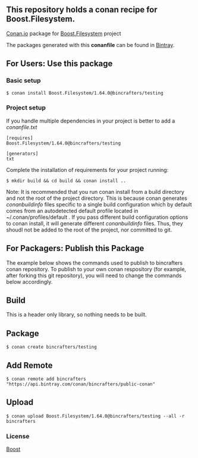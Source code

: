 ## This repository holds a conan recipe for Boost.Filesystem.

[Conan.io](https://conan.io) package for [Boost.Filesystem](https://github.com/Boostorg/Filesystem) project

The packages generated with this **conanfile** can be found in [Bintray](https://bintray.com/bincrafters/public-conan/Boost.Filesystem%3Abincrafters).

## For Users: Use this package

### Basic setup

    $ conan install Boost.Filesystem/1.64.0@bincrafters/testing

### Project setup

If you handle multiple dependencies in your project is better to add a *conanfile.txt*

    [requires]
    Boost.Filesystem/1.64.0@bincrafters/testing

    [generators]
    txt

Complete the installation of requirements for your project running:</small></span>

    $ mkdir build && cd build && conan install ..
	
Note: It is recommended that you run conan install from a build directory and not the root of the project directory.  This is because conan generates *conanbuildinfo* files specific to a single build configuration which by default comes from an autodetected default profile located in ~/.conan/profiles/default .  If you pass different build configuration options to conan install, it will generate different *conanbuildinfo* files.  Thus, they shoudl not be added to the root of the project, nor committed to git. 

## For Packagers: Publish this Package

The example below shows the commands used to publish to bincrafters conan repository. To publish to your own conan respository (for example, after forking this git repository), you will need to change the commands below accordingly. 

## Build  

This is a header only library, so nothing needs to be built.

## Package 

    $ conan create bincrafters/testing
	
## Add Remote

	$ conan remote add bincrafters "https://api.bintray.com/conan/bincrafters/public-conan"

## Upload

    $ conan upload Boost.Filesystem/1.64.0@bincrafters/testing --all -r bincrafters

### License
[Boost](LICENSE)

